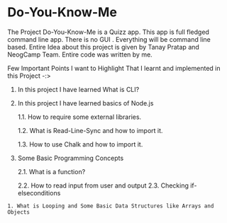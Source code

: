 # Do-You-Know-Me

   The Project Do-You-Know-Me is a Quizz app. This app is full fledged command line app. There is no GUI . Everything will be command line based. Entire Idea about this project is given by Tanay Pratap and NeogCamp Team. Entire code was written by me.

   Few Important Points I want to Highlight That I learnt and implemented in this Project -:>

   1. In this project I have learned What is CLI?

   1. In this project I have learned basics of Node.js

        1.1. How to require some external   libraries.
      
        1.2. What is Read-Line-Sync and how to import it.

        1.3. How to use Chalk and how to import it.

   1. Some Basic Programming Concepts

        2.1. What is a function?

        2.2. How to read input from user and output 
        2.3. Checking if-elseconditions

    1. What is Looping and Some Basic Data Structures like Arrays and Objects    




    